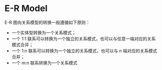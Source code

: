 # E-R Model 

E-R 图向关系模型的转换一般遵循如下原则：
  - 一个实体型转换为一个关系模式；
  - 一个 1:1 联系可以转换为一个独立的关系模式，也可以与任意一端对应的关系模式合并；
  - 一个 1:n 联系可以转换为一个独立的关系模式，也可以与 n 端对应的关系模式合并；
  - 一个 m:n 联系转换为一个关系模式
